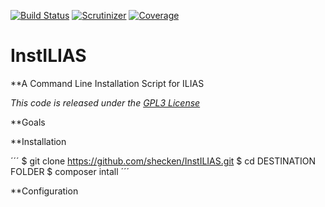 [![Build Status](https://travis-ci.org/shecken/InstILIAS.svg?branch=trunk)](https://travis-ci.org/shecken/InstILIAS)
[![Scrutinizer](https://scrutinizer-ci.com/g/shecken/InstILIAS/badges/quality-score.png?b=trunk)](https://scrutinizer-ci.com/g/shecken/InstILIAS)
[![Coverage](https://scrutinizer-ci.com/g/shecken/InstILIAS/badges/coverage.png?b=trunk)](https://scrutinizer-ci.com/g/shecken/InstILIAS)

# InstILIAS

**A Command Line Installation Script for ILIAS

*This code is released under the [GPL3 License](LICENSE.md)*

**Goals

**Installation

´´´
$ git clone https://github.com/shecken/InstILIAS.git
$ cd DESTINATION FOLDER
$ composer intall
´´´

**Configuration


